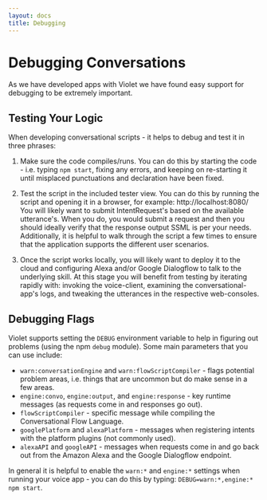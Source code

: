 ```yaml
---
layout: docs
title: Debugging
---
```

# Debugging Conversations

As we have developed apps with Violet we have found easy support for debugging to be extremely important.

## Testing Your Logic

When developing conversational scripts - it helps to debug and test it in three phrases:

1. Make sure the code compiles/runs. You can do this by starting the code - i.e. typing `npm start`, fixing any errors, and keeping on re-starting it until misplaced punctuations and declaration have been fixed.

2. Test the script in the included tester view. You can do this by running the script and opening it in a browser, for example: http://localhost:8080/ You will likely want to submit IntentRequest's based on the available utterance's. When you do, you would submit a request and then you should ideally verify that the response output SSML is per your needs. Additionally, it is helpful to walk through the script a few times to ensure that the application supports the different user scenarios.

3. Once the script works locally, you will likely want to deploy it to the cloud and configuring Alexa and/or Google Dialogflow to talk to the underlying skill. At this stage you will benefit from testing by iterating rapidly with: invoking the voice-client, examining the conversational-app's logs, and tweaking the utterances in the respective web-consoles.

## Debugging Flags

Violet supports setting the `DEBUG` environment variable to help in figuring out problems (using the npm `debug` module). Some main parameters that you can use include:
* `warn:conversationEngine` and `warn:flowScriptCompiler` - flags potential problem areas, i.e. things that are uncommon but do make sense in a few areas.
* `engine:convo`, `engine:output`, and `engine:response` - key runtime messages (as requests come in and responses go out).
* `flowScriptCompiler` - specific message while compiling the Conversational Flow Language.
* `googlePlatform` and `alexaPlatform` - messages when registering intents with the platform plugins (not commonly used).
* `alexaAPI` and `googleAPI` - messages when requests come in and go back out from the Amazon Alexa and the Google Dialogflow endpoint.

In general it is helpful to enable the `warn:*` and `engine:*` settings when running your voice app - you can do this by typing: `DEBUG=warn:*,engine:* npm start`.
